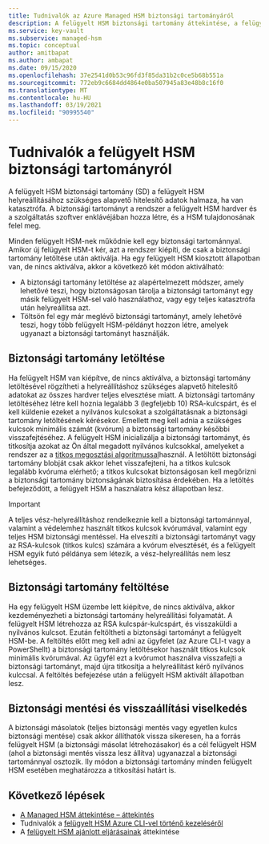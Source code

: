 ```yaml
---
title: Tudnivalók az Azure Managed HSM biztonsági tartományáról
description: A felügyelt HSM biztonsági tartomány áttekintése, a felügyelt HSM helyreállításához szükséges alapvető hitelesítő adatok halmaza
ms.service: key-vault
ms.subservice: managed-hsm
ms.topic: conceptual
author: amitbapat
ms.author: ambapat
ms.date: 09/15/2020
ms.openlocfilehash: 37e2541d0b53c96fd3f85da31b2c0ce5b68b551a
ms.sourcegitcommit: 772eb9c6684dd4864e0ba507945a83e48b8c16f0
ms.translationtype: MT
ms.contentlocale: hu-HU
ms.lasthandoff: 03/19/2021
ms.locfileid: "90995540"
---
```

# <a name="about-the-managed-hsm-security-domain"></a>Tudnivalók a felügyelt HSM biztonsági tartományról

A felügyelt HSM biztonsági tartomány (SD) a felügyelt HSM helyreállításához szükséges alapvető hitelesítő adatok halmaza, ha van katasztrófa. A biztonsági tartományt a rendszer a felügyelt HSM hardver és a szolgáltatás szoftver enklávéjában hozza létre, és a HSM tulajdonosának felel meg.

Minden felügyelt HSM-nek működnie kell egy biztonsági tartománnyal. Amikor új felügyelt HSM-t kér, azt a rendszer kiépíti, de csak a biztonsági tartomány letöltése után aktiválja. Ha egy felügyelt HSM kiosztott állapotban van, de nincs aktiválva, akkor a következő két módon aktiválható:
- A biztonsági tartomány letöltése az alapértelmezett módszer, amely lehetővé teszi, hogy biztonságosan tárolja a biztonsági tartományt egy másik felügyelt HSM-sel való használathoz, vagy egy teljes katasztrófa után helyreállítsa azt.
- Töltsön fel egy már meglévő biztonsági tartományt, amely lehetővé teszi, hogy több felügyelt HSM-példányt hozzon létre, amelyek ugyanazt a biztonsági tartományt használják.

## <a name="download-your-security-domain"></a>Biztonsági tartomány letöltése

Ha felügyelt HSM van kiépítve, de nincs aktiválva, a biztonsági tartomány letöltésével rögzítheti a helyreállításhoz szükséges alapvető hitelesítő adatokat az összes hardver teljes elvesztése miatt. A biztonsági tartomány letöltéséhez létre kell hoznia legalább 3 (legfeljebb 10) RSA-kulcspárt, és el kell küldenie ezeket a nyilvános kulcsokat a szolgáltatásnak a biztonsági tartomány letöltésének kérésekor. Emellett meg kell adnia a szükséges kulcsok minimális számát (kvórum) a biztonsági tartomány későbbi visszafejtéséhez. A felügyelt HSM inicializálja a biztonsági tartományt, és titkosítja azokat az Ön által megadott nyilvános kulcsokkal, amelyeket a rendszer az a [titkos megosztási algoritmussal](https://dl.acm.org/doi/10.1145/359168.359176)használ. A letöltött biztonsági tartomány blobját csak akkor lehet visszafejteni, ha a titkos kulcsok legalább kvóruma elérhető; a titkos kulcsokat biztonságosan kell megőrizni a biztonsági tartomány biztonságának biztosítása érdekében. Ha a letöltés befejeződött, a felügyelt HSM a használatra kész állapotban lesz.  

> [!IMPORTANT]
> A teljes vész-helyreállításhoz rendelkeznie kell a biztonsági tartománnyal, valamint a védelemhez használt titkos kulcsok kvórumával, valamint egy teljes HSM biztonsági mentéssel. Ha elveszíti a biztonsági tartományt vagy az RSA-kulcsok (titkos kulcs) számára a kvórum elvesztését, és a felügyelt HSM egyik futó példánya sem létezik, a vész-helyreállítás nem lesz lehetséges.

## <a name="upload-a-security-domain"></a>Biztonsági tartomány feltöltése

Ha egy felügyelt HSM üzembe lett kiépítve, de nincs aktiválva, akkor kezdeményezheti a biztonsági tartomány helyreállítási folyamatát. A felügyelt HSM létrehozza az RSA kulcspár-kulcspárt, és visszaküldi a nyilvános kulcsot. Ezután feltöltheti a biztonsági tartományt a felügyelt HSM-be. A feltöltés előtt meg kell adni az ügyfelet (az Azure CLI-t vagy a PowerShellt) a biztonsági tartomány letöltésekor használt titkos kulcsok minimális kvórumával. Az ügyfél ezt a kvórumot használva visszafejti a biztonsági tartományt, majd újra titkosítja a helyreállítást kérő nyilvános kulccsal. A feltöltés befejezése után a felügyelt HSM aktivált állapotban lesz.

## <a name="backup-and-restore-behavior"></a>Biztonsági mentési és visszaállítási viselkedés

A biztonsági másolatok (teljes biztonsági mentés vagy egyetlen kulcs biztonsági mentése) csak akkor állíthatók vissza sikeresen, ha a forrás felügyelt HSM (a biztonsági másolat létrehozásakor) és a cél felügyelt HSM (ahol a biztonsági mentés vissza lesz állítva) ugyanazzal a biztonsági tartománnyal osztozik. Ily módon a biztonsági tartomány minden felügyelt HSM esetében meghatározza a titkosítási határt is.

## <a name="next-steps"></a>Következő lépések

- [A Managed HSM áttekintése – áttekintés](overview.md)
- Tudnivalók a [felügyelt HSM Azure CLI-vel történő kezeléséről](key-management.md)
- A [felügyelt HSM ajánlott eljárásainak](best-practices.md) áttekintése
